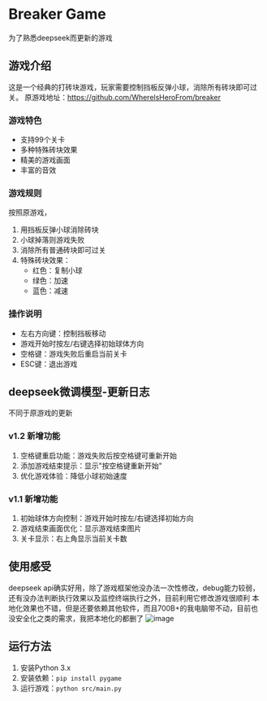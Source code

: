 # Breaker Game

为了熟悉deepseek而更新的游戏

## 游戏介绍
这是一个经典的打砖块游戏，玩家需要控制挡板反弹小球，消除所有砖块即可过关。
原游戏地址：https://github.com/WherelsHeroFrom/breaker

### 游戏特色
- 支持99个关卡
- 多种特殊砖块效果
- 精美的游戏画面
- 丰富的音效

### 游戏规则
按照原游戏，
1. 用挡板反弹小球消除砖块
2. 小球掉落则游戏失败
3. 消除所有普通砖块即可过关
4. 特殊砖块效果：
   - 红色：复制小球
   - 绿色：加速
   - 蓝色：减速

### 操作说明
- 左右方向键：控制挡板移动
- 游戏开始时按左/右键选择初始球体方向
- 空格键：游戏失败后重启当前关卡
- ESC键：退出游戏

## deepseek微调模型-更新日志
不同于原游戏的更新
### v1.2 新增功能
1. 空格键重启功能：游戏失败后按空格键可重新开始
2. 添加游戏结束提示：显示"按空格键重新开始"
3. 优化游戏体验：降低小球初始速度

### v1.1 新增功能
1. 初始球体方向控制：游戏开始时按左/右键选择初始方向
2. 游戏结束画面优化：显示游戏结束图片
3. 关卡显示：右上角显示当前关卡数

## 使用感受
deepseek api确实好用，除了游戏框架他没办法一次性修改，debug能力较弱，还有没办法判断执行效果以及监控终端执行之外，目前利用它修改游戏很顺利
本地化效果也不错，但是还要依赖其他软件，而且700B+的我电脑带不动，目前也没安全化之类的需求，我把本地化的都删了
![image](https://github.com/user-attachments/assets/18c59bb1-a0c9-402c-a97a-277f26f6bdd1)

## 运行方法
1. 安装Python 3.x
2. 安装依赖：`pip install pygame`
3. 运行游戏：`python src/main.py`
